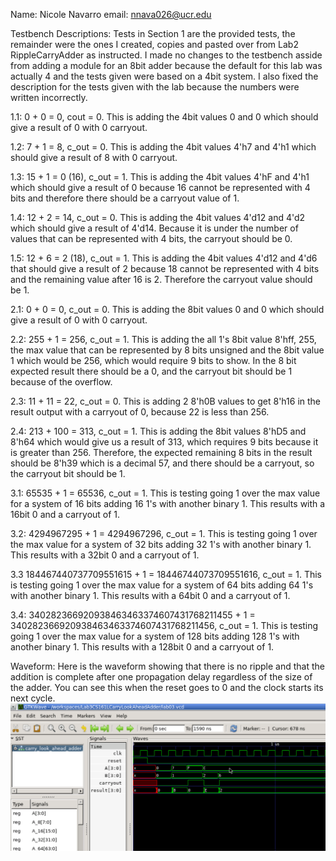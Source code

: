 Name: Nicole Navarro
email: nnava026@ucr.edu

Testbench Descriptions: 
Tests in Section 1 are the provided tests, the remainder were the ones I created, copies and pasted over from Lab2 RippleCarryAdder as instructed. I made no changes to the testbench asside from adding a module for an 8bit adder because the default for this lab was actually 4 and the tests given were based on a 4bit system. I also fixed the description for the tests given with the lab because the numbers were written incorrectly.

1.1: 0 + 0 = 0, cout = 0. This is adding the 4bit values 0 and 0 which should give a result of 0 with 0 carryout.

1.2: 7 + 1 = 8, c_out = 0. This is adding the 4bit values 4'h7 and 4'h1 which should give a result of 8 with 0 carryout. 

1.3: 15 + 1 = 0 (16), c_out = 1. This is adding the 4bit values 4'hF and 4'h1 which should give a result of 0 because 16 cannot be represented with 4 bits and therefore there should be a carryout value of 1.

1.4: 12 + 2 = 14, c_out = 0. This is adding the 4bit values 4'd12 and 4'd2 which should give a result of 4'd14. Because it is under the number of values that can be represented with 4 bits, the carryout should be 0.

1.5: 12 + 6 = 2 (18), c_out = 1. This is adding the 4bit values 4'd12 and 4'd6 that should give a result of 2 because 18 cannot be represented with 4 bits and the remaining value after 16 is 2. Therefore the carryout value should be 1.

2.1: 0 + 0 = 0, c_out = 0. This is adding the 8bit values 0 and 0 which should give a result of 0 with 0 carryout.

2.2: 255 + 1 = 256, c_out = 1. This is adding the all 1's 8bit value 8'hff, 255, the max value that can be represented by 8 bits unsigned and the 8bit value 1 which would be 256, which would require 9 bits to show. In the 8 bit expected result there should be a 0, and the carryout bit should be 1 because of the overflow.

2.3: 11 + 11 = 22, c_out = 0. This is adding 2 8'h0B values to get 8'h16 in the result output with a carryout of 0, because 22 is less than 256.

2.4: 213 + 100 = 313, c_out = 1. This is adding the 8bit values 8'hD5 and 8'h64 which would give us a result of 313, which requires 9 bits because it is greater than 256. Therefore, the expected remaining 8 bits in the result should be 8'h39 which is a decimal 57, and there should be a carryout, so the carryout bit should be 1.

3.1: 65535 + 1 = 65536, c_out = 1. This is testing going 1 over the max value for a system of 16 bits adding 16 1's with another binary 1. This results with a 16bit 0 and a carryout of 1.

3.2: 4294967295 + 1 = 4294967296, c_out = 1. This is testing going 1 over the max value for a system of 32 bits adding 32 1's with another binary 1. This results with a 32bit 0 and a carryout of 1.

3.3 184467440737709551615 + 1 = 18446744073709551616, c_out = 1. This is testing going 1 over the max value for a system of 64 bits adding 64 1's with another binary 1. This results with a 64bit 0 and a carryout of 1.

3.4: 340282366920938463463374607431768211455 + 1 = 340282366920938463463374607431768211456, c_out = 1. This is testing going 1 over the max value for a system of 128 bits adding 128 1's with another binary 1. This results with a 128bit 0 and a carryout of 1.

Waveform:
Here is the waveform showing that there is no ripple and that the addition is complete after one propagation delay regardless of the size of the adder. You can see this when the reset goes to 0 and the clock starts its next cycle.
![waveform](cs161lab3waveform.PNG)